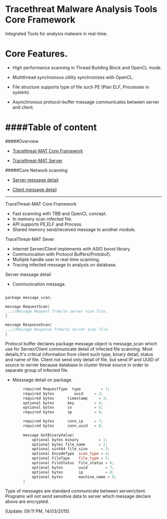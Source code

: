 Tracethreat Malware Analysis Tools Core Framework
=================================================

Integrated Tools for analysis malware in real-time.

Core Features.
==============

* High performance scanning in Thread Building Block and OpenCL mode.

* Multithread synchronous utility synchronizes with OpenCL.

* File structure supports type of file such PE (Plan ELF, Processes in system).

* Asynchronous protocol-buffer message communicates between server and client.


####Table of content
============
#####Overview
* [Tracethreat-MAT Core Framework](#tracethreat-mat-core)

* [Tracethreat-MAT Server](#tracethreat-server)

#####Core Network scanning
* [Server message detail](#server-message-detail)

* [Client message detail](#client-message-detail)
-------------------------------------------------------------------------- 

<a name="tracethreat-mat-core">TraceThreat-MAT Core Framework</a>
* Fast scanning with TBB and OpenCL concept.
* In memory scan infected file.
* API supports PE,ELF and Process.
* Shared memory send/received message to another module.

<a name="tracethreat-server">TraceThreat-MAT Sever</a>
* Internet Server/Client implements with ASIO boost library.
* Communication with Protocol Buffers(Protobuf).
* Multiple handle user in real-time scanning.
* Tracing infected message to analysis on database.

<a name="server-message-detail">Server message detail</a>
* Communication message. 

```c++

package message_scan; 

message RequestScan{
...//Message Request from/to server scan file.
}

message ResponseScan{
...//Message Response from/to server scan file.
}

```
Protocol buffer declares package message object is message_scan which use for
Server/Client communicate detail of infected file scanning. Most details,It's
critical information from client such type, binary detail, status and name of file.
Client not send only detail of file, but send IP and UUID of source to server
because database in cluster threat source in order to separate group of 
infected file.

* Messsage detail on package.

```C++
        required RequestType  type         = 1; 
        required bytes         uuid     = 2; 
        required bytes      timestamp     = 3; 
        optional bytes      key         = 4; 
        optional bytes      iv          = 5; 
        required bytes      ip          = 6; 

        required bytes      conn_ip     = 7; 
        required bytes      conn_uuid   = 8; 
        
        message GetBinaryValue{
            optional bytes binary         = 1;   
            optional bytes file_name      = 2;   
            optional uint64 file_size      = 3;
            optional EncodeType  scan_type = 4; 
            optional FileType    file_type = 5; 
            optional FileStatus  file_status = 6;
            optional bytes       uuid        = 7;
            optional bytes       ip          = 8;
            optional bytes       machine_name = 9;
        }
```

Type of messages are standard communicate between server/client. Programs will not 
send sensitive data to server which message declare above are encrypted.



[Update: 09:11 PM, 14/03/2015]



